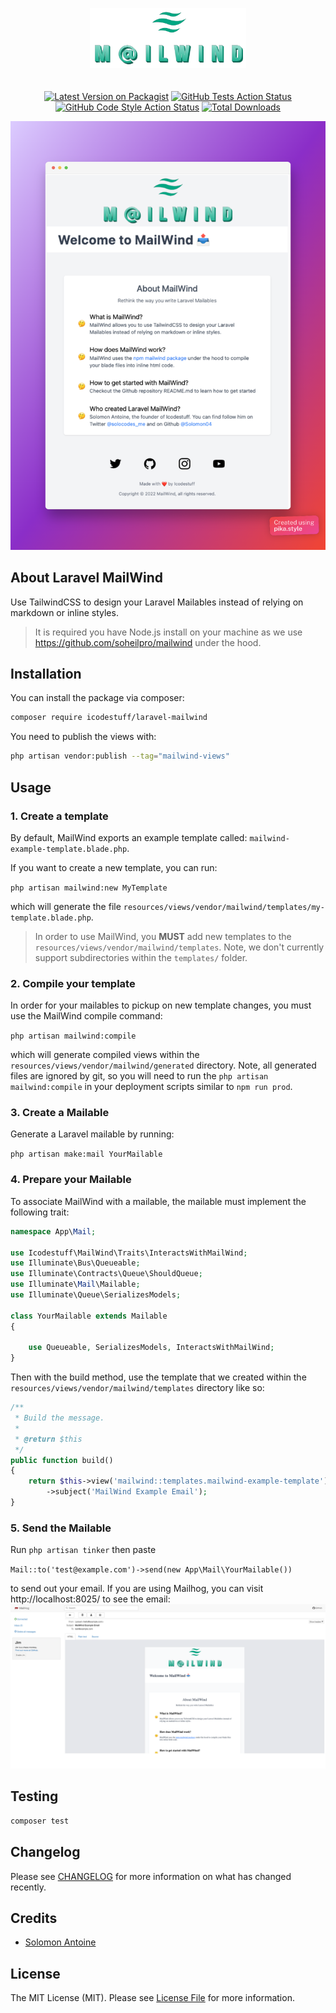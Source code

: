 <p align="center"><img src="https://github.com/icodestuff-io/laravel-mailwind/blob/main/mailwind-logo-transparent.png?raw=true" alt="Laravel Enum" width="250" style="margin-bottom: 20px"></p>
<p align="center">
<a href="https://packagist.org/packages/icodestuff/laravel-mailwind"><img src="https://img.shields.io/packagist/v/icodestuff/laravel-mailwind.svg?style=flat-square" alt="Latest Version on Packagist"></a>
<a href="https://packagist.org/packages/icodestuff/laravel-mailwind"><img src="https://img.shields.io/github/workflow/status/icodestuff-io/laravel-mailwind/run-tests?label=tests" alt="GitHub Tests Action Status"></a>
<a href="https://github.com/icodestuff-io/laravel-mailwind/actions?query=workflow%3A'Fix+PHP+code+style+issues'+branch%3Amain'"><img src="https://img.shields.io/github/workflow/status/icodestuff-io/laravel-mailwind/Fix%20PHP%20code%20style%20issues?label=code%20style" alt="GitHub Code Style Action Status"></a>
<a href="https://packagist.org/packages/icodestuff/laravel-mailwind"><img src="https://img.shields.io/packagist/dt/icodestuff/laravel-mailwind.svg?style=flat-square" alt="Total Downloads"></a>
</p>

![mailwind-example](./mailwind-screenshot.png)

## About Laravel MailWind
Use TailwindCSS to design your Laravel Mailables instead of relying on markdown or inline styles.

> It is required you have Node.js install on your machine as we use https://github.com/soheilpro/mailwind under the hood.


## Installation

You can install the package via composer:

```bash
composer require icodestuff/laravel-mailwind
```

You need to publish the views with:

```bash
php artisan vendor:publish --tag="mailwind-views"
```

## Usage
### 1. Create a template
By default, MailWind exports an example template called: `mailwind-example-template.blade.php`. 

If you want to create a new template, you can run: 

`php artisan mailwind:new MyTemplate`

which will generate the file `resources/views/vendor/mailwind/templates/my-template.blade.php`.

> In order to use MailWind, you **MUST** add new templates to the `resources/views/vendor/mailwind/templates`. Note, we don't currently support subdirectories within 
the `templates/` folder.

### 2. Compile your template
In order for your mailables to pickup on new template changes, you must use the MailWind compile command: 

`php artisan mailwind:compile`

which will generate compiled views within the `resources/views/vendor/mailwind/generated` directory. Note,
all generated files are ignored by git, so you will need to run the `php artisan mailwind:compile` in your deployment scripts similar to
`npm run prod`. 


### 3. Create a Mailable
Generate a Laravel mailable by running: 

`php artisan make:mail YourMailable`

### 4. Prepare your Mailable
To associate MailWind with a mailable, the mailable must implement the following trait:
~~~php 
namespace App\Mail;

use Icodestuff\MailWind\Traits\InteractsWithMailWind;
use Illuminate\Bus\Queueable;
use Illuminate\Contracts\Queue\ShouldQueue;
use Illuminate\Mail\Mailable;
use Illuminate\Queue\SerializesModels;

class YourMailable extends Mailable 
{

    use Queueable, SerializesModels, InteractsWithMailWind;
}
~~~

Then with the build method, use the template that we created within the `resources/views/vendor/mailwind/templates` directory
like so: 
~~~php 
/**
 * Build the message.
 *
 * @return $this
 */
public function build()
{
    return $this->view('mailwind::templates.mailwind-example-template')
        ->subject('MailWind Example Email');
}
~~~

### 5. Send the Mailable
Run `php artisan tinker` then paste

`Mail::to('test@example.com')->send(new App\Mail\YourMailable())`

to send out your email. If you are using Mailhog, you can visit http://localhost:8025/ to see the email: 
![Mailhog Screenshot](mailhog-screenshot.png)

## Testing

```bash
composer test
```

## Changelog

Please see [CHANGELOG](CHANGELOG.md) for more information on what has changed recently.

## Credits

- [Solomon Antoine](https://github.com/solomon04)

## License

The MIT License (MIT). Please see [License File](LICENSE.md) for more information.
